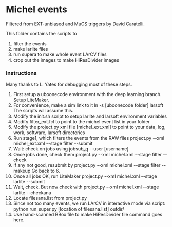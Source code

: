 # Michel events

Filtered from EXT-unbiased and MuCS triggers by David Caratelli.

This folder contains the scripts to 
  1. filter the events
  2. make larlite files
  3. run supera to make whole event LArCV files
  4. crop out the images to make HiResDivider images


### Instructions

Many thanks to L. Yates for debugging most of these steps.

  1. First setup a uboonecode environment with the deep learning branch. Setup LiteMaker.
  2. For convenience, make a sim link to it
        ln -s [uboonecode folder] larsoft
     The scripts will assume this.
  3. Modify the init.sh script to setup larlite and larsoft environment variables
  4. Modify filter_ext.fcl to point to the michel event list in your folder
  5. Modify the project.py xml file [michel_ext.xml] to point to your data, log, work, software, larsoft directories
  5. Run stage1, which filters the events from the RAW files
        project.py --xml michel_ext.xml --stage filter --submit
  6. Wait: check on jobs using
        jobsub_q --user [username]
  7. Once jobs done, check them
        project.py --xml michel.xml --stage filter --check
  8. If any not good, resubmit by
        project.py --xml michel.xml --stage filter --makeup
     Go back to 6.
  9. Once all jobs OK, run LiteMaker
        project.py --xml michel.xml --stage larlite --submit
  10. Wait, check. But now check with 
        project.py --xml michel.xml --stage larlite --checkana
  11. Locate filesana.list from project.py
  12. Since not too many events, we run LArCV in interactive mode via script:
        python run_super.py [location of filesana.list] outdir/
  13. Use hand-scanned BBox file to make HiResDivider file
        command goes here.